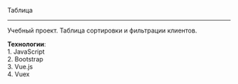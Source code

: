 Таблица

---

Учебный проект. Таблица сортировки и фильтрации клиентов.

**Технологии**:  
                   1.   JavaScript    
                   2.   Bootstrap  
                   3.   Vue.js  <br>
                   4.   Vuex  


